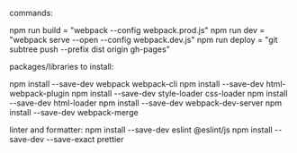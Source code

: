 commands:

npm run build = "webpack --config webpack.prod.js"
npm run dev = "webpack serve --open --config webpack.dev.js"
npm run deploy = "git subtree push --prefix dist origin gh-pages"

packages/libraries to install:

npm install --save-dev webpack webpack-cli
npm install --save-dev html-webpack-plugin
npm install --save-dev style-loader css-loader
npm install --save-dev html-loader
npm install --save-dev webpack-dev-server
npm install --save-dev webpack-merge

linter and formatter:
npm install --save-dev eslint @eslint/js
npm install --save-dev --save-exact prettier